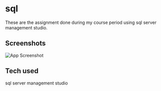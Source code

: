 # sql 
 These are the assignment done during my course period using sql server management studio.


## Screenshots

![App Screenshot](https://lh3.googleusercontent.com/-v5LSZJbYI7E/YFdIchHdrnI/AAAAAAAAml0/hAwPRbMOpmEtd-0VA27zB4GS9O0a2kUzQCLcBGAsYHQ/image.png)


## Tech used
sql server management studio
